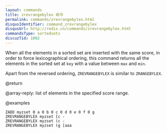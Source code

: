 ```yaml
---
layout: commands
title: zrevrangebylex 命令
permalink: commands/zrevrangebylex.html
disqusIdentifier: command_zrevrangebylex
disqusUrl: http://redis.cn/commands/zrevrangebylex.html
commandsType: sortedsets
discuzTid: 1092
---
```


When all the elements in a sorted set are inserted with the same score, in order to force lexicographical ordering, this command returns all the elements in the sorted set at `key` with a value between `max` and `min`.

Apart from the reversed ordering, `ZREVRANGEBYLEX` is similar to `ZRANGEBYLEX`.

@return

@array-reply: list of elements in the specified score range.

@examples

```cli
ZADD myzset 0 a 0 b 0 c 0 d 0 e 0 f 0 g
ZREVRANGEBYLEX myzset [c -
ZREVRANGEBYLEX myzset (c -
ZREVRANGEBYLEX myzset (g [aaa
```
